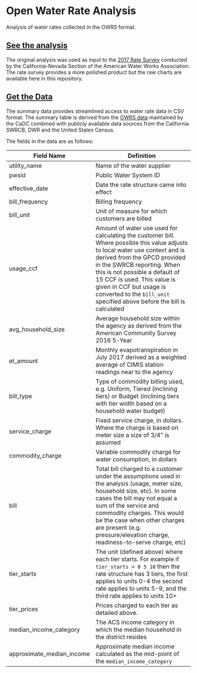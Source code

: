# Open Water Rate Analysis
Analysis of water rates collected in the OWRS format.

## [See the analysis](owrs_analysis.md) 

The original analysis was used as input to the [2017 Rate Survey](http://ca-nv-awwa.org/canv/downloads/2018/CA-NV_RateSurvey-2017_final.pdf) conducted by the California-Nevada Section of the American Water Works Association. The rate survey provides a more polished product but the raw charts are available here in this repository.

## [Get the Data](summary_table.csv)

The summary data provides streamlined access to water rate data in CSV format. The summary table is derived from the [OWRS data](https://github.com/California-Data-Collaborative/Open-Water-Rate-Specification) maintained by the CaDC combined with publicly available data sources from the California SWRCB, DWR and the United States Census.

The fields in the data are as follows:

| Field Name  | Definition |
| ------------- | --------------------------------------------------------------- |
| utility_name            | Name of the water supplier  |
| pwsid                   | Public Water System ID  |
| effective_date          | Date the rate structure came into effect  |
| bill_frequency          | Billing frequency  |
| bill_unit               | Unit of measure for which customers are billed  |
| usage_ccf               | Amount of water use used for calculating the customer bill. Where possible this value adjusts to local water use context and is derived from the GPCD provided in the SWRCB reporting. When this is not possible a default of 15 CCF is used. This value is given in CCF but usage is converted to the `bill_unit` specified above before the bill is calculated  |
| avg_household_size      | Average household size within the agency as derived from the American Community Survey 2016 5-Year  |
| et_amount               | Monthly evapotranspiration in July 2017 derived as a weighted average of CIMIS station readings near to the agency  |
| bill_type               | Type of commodity billing used, e.g. Uniform, Tiered (inclining tiers) or Budget (inclining tiers with tier width based on a household water budget)  |
| service_charge          | Fixed service charge, in dollars. Where the charge is based on meter size a size of 3/4" is assumed  |
| commodity_charge        | Variable commodity charge for water consumption, in dollars  |
| bill                    | Total bill charged to a customer under the assumptions used in the analysis (usage, meter size, household size, etc). In some cases the bill may not equal a sum of the service and commodity charges. This would be the case when other charges are present (e.g. pressure/elevation charge, readiness-to-serve charge, etc)  |
| tier_starts             | The unit (defined above) where each tier starts. For example if `tier_starts = 0 5 10` then the rate structure has 3 tiers, the first applies to units 0-4 the second rate applies to units 5-9, and the third rate applies to units 10+ |
| tier_prices             | Prices charged to each tier as detailed above.  |
| median_income_category         | The ACS income category in which the median household in the district resides  |
| approximate_median_income      | Approximate median income calculated as the mid-point of the `median_income_category`  |
